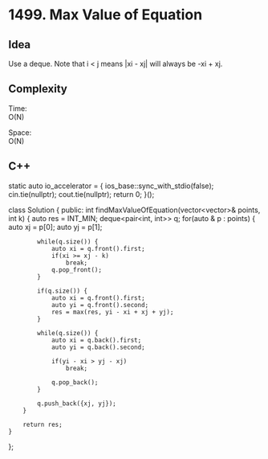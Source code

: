 # 1499. Max Value of Equation

## Idea

Use a deque.
Note that i < j means |xi - xj| will always be -xi + xj.

## Complexity

Time:  
O(N)

Space:  
O(N)

## C++
static auto io_accelerator = [](){
    ios_base::sync_with_stdio(false);
    cin.tie(nullptr);
    cout.tie(nullptr);
    return 0;
}();

class Solution {
public:
    int findMaxValueOfEquation(vector<vector<int>>& points, int k) {
        auto res = INT_MIN;
        deque<pair<int, int>> q;
        for(auto & p : points) {
            auto xj = p[0];
            auto yj = p[1];
            
            while(q.size()) {
                auto xi = q.front().first;
                if(xi >= xj - k)
                    break;
                q.pop_front();
            }
            
            if(q.size()) {
                auto xi = q.front().first;
                auto yi = q.front().second;
                res = max(res, yi - xi + xj + yj);
            }
            
            while(q.size()) {
                auto xi = q.back().first;
                auto yi = q.back().second;
                
                if(yi - xi > yj - xj)
                    break;
                
                q.pop_back();
            }
            
            q.push_back({xj, yj});
        }
        
        return res;
    }
};
 ```